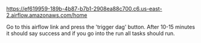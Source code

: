 https://ef619959-189b-4b87-b7b1-2908ea88c700.c6.us-east-2.airflow.amazonaws.com/home

Go to this airflow link and press the 'trigger dag' button. After 10-15 minutes it should say success and if you go into the run all tasks should run.

